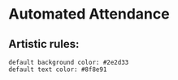 # Automated Attendance

## Artistic rules:
    default background color: #2e2d33
    default text color: #8f8e91